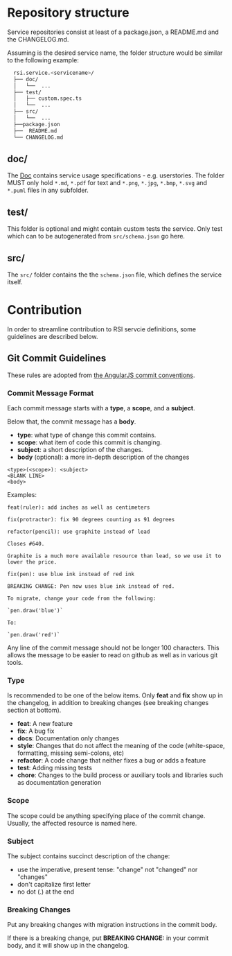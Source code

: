 # Repository structure

Service repositories consist at least of a package.json, a README.md and the CHANGELOG.md. 

Assuming <servicename> is the desired service name, the folder structure would be similar to the following example:

```bash
  rsi.service.<servicename>/
  ├── doc/
  │   └──  ...
  ├── test/
  │   ├── custom.spec.ts
  │   └──  ...
  ├── src/
  │   └──  ...
  ├──package.json
  ├──  README.md
  └── CHANGELOG.md
```

## doc/
The [Doc](./doc) contains service usage specifications - e.g. userstories. The folder MUST only hold `*.md`, `*.pdf` for text and `*.png`, `*.jpg`, `*.bmp`, `*.svg` and `*.puml` files in any subfolder.

## test/
This folder is optional and might contain custom tests the service. Only test which can to be autogenerated from `src/schema.json` go here.

## src/
The `src/` folder contains the the `schema.json` file, which defines the service itself.

# Contribution
In order to streamline contribution to RSI servcie definitions, some guidelines are described below.

## Git Commit Guidelines

These rules are adopted from [the AngularJS commit conventions](https://docs.google.com/document/d/1QrDFcIiPjSLDn3EL15IJygNPiHORgU1_OOAqWjiDU5Y/).

### Commit Message Format

Each commit message starts with a **type**, a **scope**, and a **subject**.

Below that, the commit message has a **body**.

- **type**: what type of change this commit contains.
- **scope**: what item of code this commit is changing.
- **subject**: a short description of the changes.
- **body** (optional): a more in-depth description of the changes

```
<type>(<scope>): <subject>
<BLANK LINE>
<body>
```

Examples:
```
feat(ruler): add inches as well as centimeters
```
```
fix(protractor): fix 90 degrees counting as 91 degrees
```
```
refactor(pencil): use graphite instead of lead

Closes #640.

Graphite is a much more available resource than lead, so we use it to lower the price.
```
```
fix(pen): use blue ink instead of red ink

BREAKING CHANGE: Pen now uses blue ink instead of red.

To migrate, change your code from the following:

`pen.draw('blue')`

To:

`pen.draw('red')`
```

Any line of the commit message should not be longer 100 characters. This allows the message to be easier
to read on github as well as in various git tools.

### Type
Is recommended to be one of the below items. Only **feat** and **fix** show up in the changelog, in addition to breaking changes (see breaking changes section at bottom).

* **feat**: A new feature
* **fix**: A bug fix
* **docs**: Documentation only changes
* **style**: Changes that do not affect the meaning of the code (white-space, formatting, missing
  semi-colons, etc)
* **refactor**: A code change that neither fixes a bug or adds a feature
* **test**: Adding missing tests
* **chore**: Changes to the build process or auxiliary tools and libraries such as documentation
  generation

### Scope
The scope could be anything specifying place of the commit change. Usually, the affected resource is named here.

### Subject
The subject contains succinct description of the change:

* use the imperative, present tense: "change" not "changed" nor "changes"
* don't capitalize first letter
* no dot (.) at the end

### Breaking Changes
Put any breaking changes with migration instructions in the commit body.

If there is a breaking change, put **BREAKING CHANGE:** in your commit body, and it will show up in the changelog.

